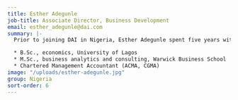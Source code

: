 ```yaml
---
title: Esther Adegunle
job-title: Associate Director, Business Development
email: esther_adegunle@dai.com
summary: |-
  Prior to joining DAI in Nigeria, Esther Adegunle spent five years with Deloitte and PwC. At Deloitte, she worked as a management consultant focused on strategy development, business plan development, business process review, and operational due diligence. As a Senior Industry Analyst at PwC, she developed thought leadership and sectoral reports across the agriculture, finance, and real estate industries. In 2013, Esther founded *BeyondaDegree,* a foundation that helps university students transition to life after school, and she continues to support the foundation by organizing events for students.

  * B.Sc., economics, University of Lagos
  * M.Sc., business analytics and consulting, Warwick Business School
  * Chartered Management Accountant (ACMA, CGMA)
image: "/uploads/esther-adegunle.jpg"
group: Nigeria
sort-order: 6
---
```


